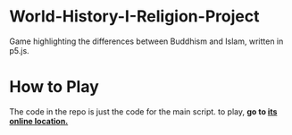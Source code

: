# World-History-I-Religion-Project
Game highlighting the differences between Buddhism and Islam, written in p5.js.

# How to Play
The code in the repo is just the code for the main script. to play, **go to [its online location.](https://editor.p5js.org/brododragon/sketches/9-Fc9owJT)**
